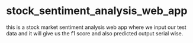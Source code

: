 # stock_sentiment_analysis_web_app
this is a stock market sentiment analysis web app where we input our test data and it will give us the f1 score and also predicted output serial wise.
